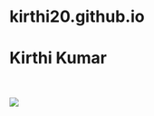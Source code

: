 # kirthi20.github.io

<!DOCTYPE>
<head>
  <title>Kirthi Kumar</title>
  <meta charset = "utf-8">
  <meta name = "viewport" content = "width=device-with, initial-scale=1">
</head>

<!-- comment here -->

<body>
  <div class "container">
    <h1> Kirthi Kumar </h1>
    <br><br>
    <img src = "http://ghchart.rshah.org/409ba5/kirthi20">
  </div> 
</body>
